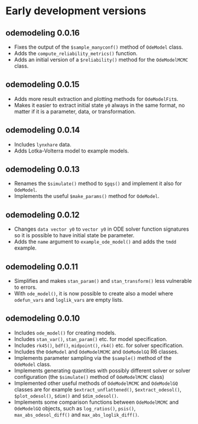 # Early development versions

## odemodeling 0.0.16
  * Fixes the output of the `$sample_manyconf()` method of `OdeModel` class.
  * Adds the `compute_reliability_metrics()` function.
  * Adds an initial version of a `$reliability()` method for the
  `OdeModelMCMC` class.
  
## odemodeling 0.0.15
  * Adds more result extraction and plotting methods for `OdeModelFit`s.
  * Makes it easier to extract initial state `y0` always in the same format,
  no matter if it is a parameter, data, or transformation.
  
## odemodeling 0.0.14
  * Includes `lynxhare` data.
  * Adds Lotka-Volterra model to example models.
  
## odemodeling 0.0.13
  * Renames the `$simulate()` method to `$gqs()` and implement it also for
  `OdeModel`.
  * Implements the useful `$make_params()` method for `OdeModel`.

## odemodeling 0.0.12
  * Changes `data vector y0` to `vector y0` in ODE solver function signatures
  so it is possible to have initial state be parameter.
  * Adds the `name` argument to `example_ode_model()` and adds the `tmdd`
  example.
  
## odemodeling 0.0.11

  * Simplifies and makes `stan_param()` and `stan_transform()` less vulnerable
  to errors.
  * With `ode_model()`, it is now possible to create also a model where 
  `odefun_vars` and `loglik_vars` are empty lists.
  
## odemodeling 0.0.10

  * Includes `ode_model()` for creating models.
  * Includes `stan_var()`, `stan_param()` etc. for model specification.
  * Includes `rk45()`, `bdf()`, `midpoint()`, `rk4()` etc. for solver
  specification.
  * Includes the `OdeModel` and `OdeModelMCMC` and `OdeModelGQ` R6 classes.
  * Implements parameter sampling via the `$sample()` method of the
  `OdeModel` class.
  * Implements generating quantities with possibly different solver or solver
  configuration (the `$simulate()` method of `OdeModelMCMC` class)
  * Implemented other useful methods of `OdeModelMCMC` and `OdeModelGQ`
   classes are for example `$extract_unflattened()`, `$extract_odesol()`, 
   `$plot_odesol()`, `$dim()` and `$dim_odesol()`.
  * Implements some comparison functions between `OdeModelMCMC` and 
  `OdeModelGQ` objects, such as `log_ratios()`, `psis()`, 
  `max_abs_odesol_diff()` and `max_abs_loglik_diff()`.
